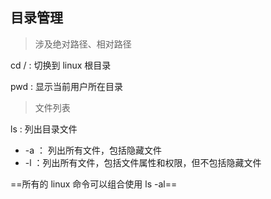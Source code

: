 ## 目录管理

> 涉及绝对路径、相对路径

cd / : 切换到 linux 根目录

pwd : 显示当前用户所在目录

> 文件列表

ls : 列出目录文件

- -a ： 列出所有文件，包括隐藏文件
- -l ：列出所有文件，包括文件属性和权限，但不包括隐藏文件

==所有的 linux 命令可以组合使用 ls -al==
